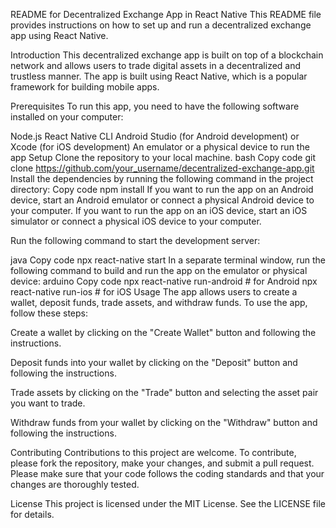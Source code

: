 README for Decentralized Exchange App in React Native
This README file provides instructions on how to set up and run a decentralized exchange app using React Native.

Introduction
This decentralized exchange app is built on top of a blockchain network and allows users to trade digital assets in a decentralized and trustless manner. The app is built using React Native, which is a popular framework for building mobile apps.

Prerequisites
To run this app, you need to have the following software installed on your computer:

Node.js
React Native CLI
Android Studio (for Android development) or Xcode (for iOS development)
An emulator or a physical device to run the app
Setup
Clone the repository to your local machine.
bash
Copy code
git clone https://github.com/your_username/decentralized-exchange-app.git
Install the dependencies by running the following command in the project directory:
Copy code
npm install
If you want to run the app on an Android device, start an Android emulator or connect a physical Android device to your computer. If you want to run the app on an iOS device, start an iOS simulator or connect a physical iOS device to your computer.

Run the following command to start the development server:

java
Copy code
npx react-native start
In a separate terminal window, run the following command to build and run the app on the emulator or physical device:
arduino
Copy code
npx react-native run-android    # for Android
npx react-native run-ios        # for iOS
Usage
The app allows users to create a wallet, deposit funds, trade assets, and withdraw funds. To use the app, follow these steps:

Create a wallet by clicking on the "Create Wallet" button and following the instructions.

Deposit funds into your wallet by clicking on the "Deposit" button and following the instructions.

Trade assets by clicking on the "Trade" button and selecting the asset pair you want to trade.

Withdraw funds from your wallet by clicking on the "Withdraw" button and following the instructions.

Contributing
Contributions to this project are welcome. To contribute, please fork the repository, make your changes, and submit a pull request. Please make sure that your code follows the coding standards and that your changes are thoroughly tested.

License
This project is licensed under the MIT License. See the LICENSE file for details.
